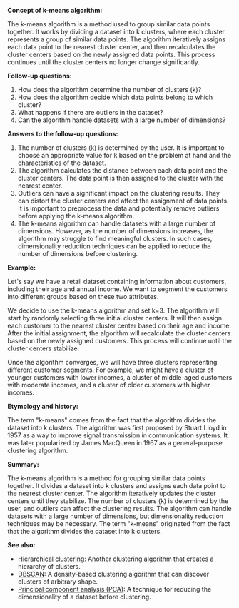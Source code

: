 **Concept of k-means algorithm:**

The k-means algorithm is a method used to group similar data points together. It
works by dividing a dataset into k clusters, where each cluster represents a
group of similar data points. The algorithm iteratively assigns each data point
to the nearest cluster center, and then recalculates the cluster centers based
on the newly assigned data points. This process continues until the cluster
centers no longer change significantly.

**Follow-up questions:**

1. How does the algorithm determine the number of clusters (k)?
2. How does the algorithm decide which data points belong to which cluster?
3. What happens if there are outliers in the dataset?
4. Can the algorithm handle datasets with a large number of dimensions?

**Answers to the follow-up questions:**

1. The number of clusters (k) is determined by the user. It is important to
   choose an appropriate value for k based on the problem at hand and the
   characteristics of the dataset.
2. The algorithm calculates the distance between each data point and the cluster
   centers. The data point is then assigned to the cluster with the nearest
   center.
3. Outliers can have a significant impact on the clustering results. They can
   distort the cluster centers and affect the assignment of data points. It is
   important to preprocess the data and potentially remove outliers before
   applying the k-means algorithm.
4. The k-means algorithm can handle datasets with a large number of dimensions.
   However, as the number of dimensions increases, the algorithm may struggle to
   find meaningful clusters. In such cases, dimensionality reduction techniques
   can be applied to reduce the number of dimensions before clustering.

**Example:**

Let's say we have a retail dataset containing information about customers,
including their age and annual income. We want to segment the customers into
different groups based on these two attributes.

We decide to use the k-means algorithm and set k=3. The algorithm will start by
randomly selecting three initial cluster centers. It will then assign each
customer to the nearest cluster center based on their age and income. After the
initial assignment, the algorithm will recalculate the cluster centers based on
the newly assigned customers. This process will continue until the cluster
centers stabilize.

Once the algorithm converges, we will have three clusters representing different
customer segments. For example, we might have a cluster of younger customers with
lower incomes, a cluster of middle-aged customers with moderate incomes, and a
cluster of older customers with higher incomes.

**Etymology and history:**

The term "k-means" comes from the fact that the algorithm divides the dataset
into k clusters. The algorithm was first proposed by Stuart Lloyd in 1957 as a
way to improve signal transmission in communication systems. It was later
popularized by James MacQueen in 1967 as a general-purpose clustering algorithm.

**Summary:**

The k-means algorithm is a method for grouping similar data points together. It
divides a dataset into k clusters and assigns each data point to the nearest
cluster center. The algorithm iteratively updates the cluster centers until they
stabilize. The number of clusters (k) is determined by the user, and outliers can
affect the clustering results. The algorithm can handle datasets with a large
number of dimensions, but dimensionality reduction techniques may be necessary.
The term "k-means" originated from the fact that the algorithm divides the dataset
into k clusters.

**See also:**

- [Hierarchical clustering](?concept=hierarchical+clustering&specialist_role=Machine+learning+specialist&target_audience=Manager+without+much+technical+background):
  Another clustering algorithm that creates a hierarchy of clusters.
- [DBSCAN](?concept=DBSCAN&specialist_role=Machine+learning+specialist&target_audience=Manager+without+much+technical+background):
  A density-based clustering algorithm that can discover clusters of arbitrary
  shape.
- [Principal component analysis (PCA)](?concept=principal+component+analysis+(PCA)&specialist_role=Machine+learning+specialist&target_audience=Manager+without+much+technical+background):
  A technique for reducing the dimensionality of a dataset before clustering.